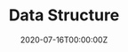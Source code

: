 ---
title: "Data Structure"
description: "Introduce basic data structures in Java."
date: 2020-07-16T00:00:00Z
weight: 8
---